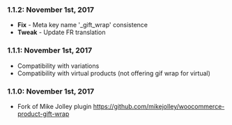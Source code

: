 ### 1.1.2: November 1st, 2017
* **Fix** - Meta key name '_gift_wrap' consistence 
* **Tweak** - Update FR translation

### 1.1.1: November 1st, 2017
* Compatibility with variations
* Compatibility with virtual products (not offering gif wrap for virtual)

### 1.1.0: November 1st, 2017
* Fork of Mike Jolley plugin https://github.com/mikejolley/woocommerce-product-gift-wrap 
